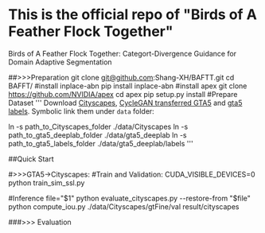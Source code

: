 # This is the official repo of "Birds of A Feather Flock Together"

Birds of A Feather Flock Together: Categort-Divergence Guidance for Domain Adaptive Segmentation



##>>>Preparation
git clone git@github.com:Shang-XH/BAFTT.git
cd BAFFT/
#install inplace-abn
pip install inplace-abn
#install apex
git clone https://github.com/NVIDIA/apex
cd apex
pip setup.py install
#Prepare Dataset
'''
Download [Cityscapes](https://www.cityscapes-dataset.com/), [CycleGAN transferred GTA5](https://drive.google.com/open?id=1OBvYVz2ND4ipdfnkhSaseT8yu2ru5n5l) and [gta5 labels](https://drive.google.com/file/d/11E42F_4InoZTnoATi-Ob1yEHfz7lfZWg/view?usp=sharing). Symbolic link them under ```data``` folder:

ln -s path_to_Cityscapes_folder ./data/Cityscapes
ln -s path_to_gta5_deeplab_folder ./data/gta5_deeplab
ln -s path_to_gta5_labels_folder ./data/gta5_deeplab/labels
'''


##Quick Start

#>>>GTA5→Cityscapes:
#Train and Validation: 
CUDA_VISIBLE_DEVICES=0 python train_sim_ssl.py

#Inference
file="$1"
python evaluate_cityscapes.py --restore-from "$file"
python compute_iou.py ./data/Cityscapes/gtFine/val result/cityscapes

###>>> Evaluation

